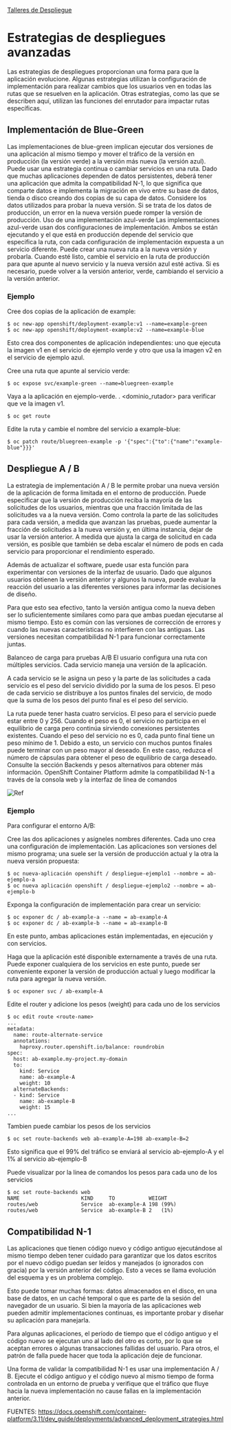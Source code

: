 [Talleres de Despliegue](../despliegue.md)

# Estrategias de despliegues avanzadas 
Las estrategias de despliegues proporcionan una forma para que la aplicación evolucione. Algunas estrategias utilizan la configuración de implementación para realizar cambios que los usuarios ven en todas las rutas que se resuelven en la aplicación. Otras estrategias, como las que se describen aquí, utilizan las funciones del enrutador para impactar rutas específicas.


## Implementación de Blue-Green 
Las implementaciones de blue-green implican ejecutar dos versiones de una aplicación al mismo tiempo y mover el tráfico de la versión en producción (la versión verde) a la versión más nueva (la versión azul). Puede usar una estrategia continua o cambiar servicios en una ruta. Dado que muchas aplicaciones dependen de datos persistentes, deberá tener una aplicación que admita la compatibilidad N-1, lo que significa que comparte datos e implementa la migración en vivo entre su base de datos, tienda o disco creando dos copias de su capa de datos. Considere los datos utilizados para probar la nueva versión. Si se trata de los datos de producción, un error en la nueva versión puede romper la versión de producción. Uso de una implementación azul-verde Las implementaciones azul-verde usan dos configuraciones de implementación. Ambos se están ejecutando y el que está en producción depende del servicio que especifica la ruta, con cada configuración de implementación expuesta a un servicio diferente. Puede crear una nueva ruta a la nueva versión y probarla. Cuando esté listo, cambie el servicio en la ruta de producción para que apunte al nuevo servicio y la nueva versión azul esté activa. Si es necesario, puede volver a la versión anterior, verde, cambiando el servicio a la versión anterior.

### Ejemplo
Cree dos copias de la aplicación de example:
```
$ oc new-app openshift/deployment-example:v1 --name=example-green
$ oc new-app openshift/deployment-example:v2 --name=example-blue
```

Esto crea dos componentes de aplicación independientes: uno que ejecuta la imagen v1 en el servicio de ejemplo verde y otro que usa la imagen v2 en el servicio de ejemplo azul.

Cree una ruta que apunte al servicio verde:
```
$ oc expose svc/example-green --name=bluegreen-example
```

Vaya a la aplicación en ejemplo-verde. <proyecto>. <dominio_rutador> para verificar que ve la imagen v1.
```
$ oc get route
```
Edite la ruta y cambie el nombre del servicio a example-blue:
```
$ oc patch route/bluegreen-example -p '{"spec":{"to":{"name":"example-blue"}}}'
```




## Despliegue A / B
La estrategia de implementación A / B le permite probar una nueva versión de la aplicación de forma limitada en el entorno de producción. Puede especificar que la versión de producción reciba la mayoría de las solicitudes de los usuarios, mientras que una fracción limitada de las solicitudes va a la nueva versión. Como controla la parte de las solicitudes para cada versión, a medida que avanzan las pruebas, puede aumentar la fracción de solicitudes a la nueva versión y, en última instancia, dejar de usar la versión anterior. A medida que ajusta la carga de solicitud en cada versión, es posible que también se deba escalar el número de pods en cada servicio para proporcionar el rendimiento esperado.

Además de actualizar el software, puede usar esta función para experimentar con versiones de la interfaz de usuario. Dado que algunos usuarios obtienen la versión anterior y algunos la nueva, puede evaluar la reacción del usuario a las diferentes versiones para informar las decisiones de diseño.

Para que esto sea efectivo, tanto la versión antigua como la nueva deben ser lo suficientemente similares como para que ambas puedan ejecutarse al mismo tiempo. Esto es común con las versiones de corrección de errores y cuando las nuevas características no interfieren con las antiguas. Las versiones necesitan compatibilidad N-1 para funcionar correctamente juntas.

Balanceo de carga para pruebas A/B
El usuario configura una ruta con múltiples servicios. Cada servicio maneja una versión de la aplicación.

A cada servicio se le asigna un peso y la parte de las solicitudes a cada servicio es el peso del servicio dividido por la suma de los pesos. El peso de cada servicio se distribuye a los puntos finales del servicio, de modo que la suma de los pesos del punto final es el peso del servicio.

La ruta puede tener hasta cuatro servicios. El peso para el servicio puede estar entre 0 y 256. Cuando el peso es 0, el servicio no participa en el equilibrio de carga pero continúa sirviendo conexiones persistentes existentes. Cuando el peso del servicio no es 0, cada punto final tiene un peso mínimo de 1. Debido a esto, un servicio con muchos puntos finales puede terminar con un peso mayor al deseado. En este caso, reduzca el número de cápsulas para obtener el peso de equilibrio de carga deseado. Consulte la sección Backends y pesos alternativos para obtener más información.
OpenShift Container Platform admite la compatibilidad N-1 a través de la consola web y la interfaz de línea de comandos

![Ref](loadbalancingab.png)

### Ejemplo

Para configurar el entorno A/B:

Cree las dos aplicaciones y asígneles nombres diferentes. Cada uno crea una configuración de implementación. Las aplicaciones son versiones del mismo programa; una suele ser la versión de producción actual y la otra la nueva versión propuesta:
```
$ oc nueva-aplicación openshift / despliegue-ejemplo1 --nombre = ab-ejemplo-a
$ oc nueva aplicación openshift / despliegue-ejemplo2 --nombre = ab-ejemplo-b
```
Exponga la configuración de implementación para crear un servicio:
```
$ oc exponer dc / ab-example-a --name = ab-example-A
$ oc exponer dc / ab-example-b --name = ab-example-B
```
En este punto, ambas aplicaciones están implementadas, en ejecución y con servicios.

Haga que la aplicación esté disponible externamente a través de una ruta. Puede exponer cualquiera de los servicios en este punto, puede ser conveniente exponer la versión de producción actual y luego modificar la ruta para agregar la nueva versión.
```
$ oc exponer svc / ab-example-A
```

Edite el router y adicione los pesos (weight) para cada uno de los servicios
```
$ oc edit route <route-name>
...
metadata:
  name: route-alternate-service
  annotations:
    haproxy.router.openshift.io/balance: roundrobin
spec:
  host: ab-example.my-project.my-domain
  to:
    kind: Service
    name: ab-example-A
    weight: 10
  alternateBackends:
  - kind: Service
    name: ab-example-B
    weight: 15
...
```

Tambien puede cambiar los pesos de los servicios
```
$ oc set route-backends web ab-example-A=198 ab-example-B=2
```
Esto significa que el 99% del tráfico se enviará al servicio ab-ejemplo-A y el 1% al servicio ab-ejemplo-B

Puede visualizar por la linea de comandos los pesos para cada uno de los servicios
```
$ oc set route-backends web
NAME                    KIND     TO           WEIGHT
routes/web              Service  ab-example-A 198 (99%)
routes/web              Service  ab-example-B 2   (1%)
```


## Compatibilidad N-1
Las aplicaciones que tienen código nuevo y código antiguo ejecutándose al mismo tiempo deben tener cuidado para garantizar que los datos escritos por el nuevo código puedan ser leídos y manejados (o ignorados con gracia) por la versión anterior del código. Esto a veces se llama evolución del esquema y es un problema complejo.

Esto puede tomar muchas formas: datos almacenados en el disco, en una base de datos, en un caché temporal o que es parte de la sesión del navegador de un usuario. Si bien la mayoría de las aplicaciones web pueden admitir implementaciones continuas, es importante probar y diseñar su aplicación para manejarla.

Para algunas aplicaciones, el período de tiempo que el código antiguo y el código nuevo se ejecutan uno al lado del otro es corto, por lo que se aceptan errores o algunas transacciones fallidas del usuario. Para otros, el patrón de falla puede hacer que toda la aplicación deje de funcionar.

Una forma de validar la compatibilidad N-1 es usar una implementación A / B. Ejecute el código antiguo y el código nuevo al mismo tiempo de forma controlada en un entorno de prueba y verifique que el tráfico que fluye hacia la nueva implementación no cause fallas en la implementación anterior.




FUENTES:
https://docs.openshift.com/container-platform/3.11/dev_guide/deployments/advanced_deployment_strategies.html
